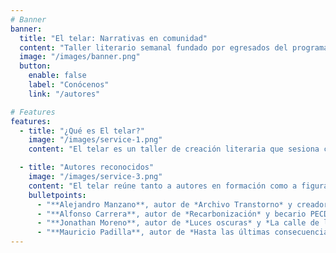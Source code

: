 ```yaml
---
# Banner
banner:
  title: "El telar: Narrativas en comunidad"
  content: "Taller literario semanal fundado por egresados del programa 'Tejiendo Relatos'. Un espacio de encuentro, escucha y colaboración enfocado en la narrativa escrita, donde distintas voces se acompañan en el arte de contar historias."
  image: "/images/banner.png"
  button:
    enable: false
    label: "Conócenos"
    link: "/autores"

# Features
features:
  - title: "¿Qué es El telar?"
    image: "/images/service-1.png"
    content: "El telar es un taller de creación literaria que sesiona cada semana en el LivingLab, ubicado en el Parque Industrial Las Américas, en Chihuahua. Fundado en 2024, surge como una red de apoyo entre escritores con un enfoque en narrativa escrita."

  - title: "Autores reconocidos"
    image: "/images/service-3.png"
    content: "El telar reúne tanto a autores en formación como a figuras reconocidas dentro del ámbito literario chihuahuense. Esta mezcla de trayectorias permite un diálogo creativo que enriquece el trabajo de todos los participantes."
    bulletpoints:
      - "**Alejandro Manzano**, autor de *Archivo Transtorno* y creador del videojuego *The Pitch*."
      - "**Alfonso Carrera**, autor de *Recarbonización* y becario PECDA y FOMAC."
      - "**Jonathan Moreno**, autor de *Luces oscuras* y *La calle de los recuerdos*, editor y guionista."
      - "**Mauricio Padilla**, autor de *Hasta las últimas consecuencias* y narrador premiado en los Premios de Literatura Joven Chihuahua."
---
```

